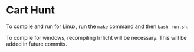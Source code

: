 # Cart Hunt

To compile and run for Linux, run the `make` command and then `bash run.sh`.

To compile for windows, recompiling Irrlicht will be necessary.
This will be added in future commits.
